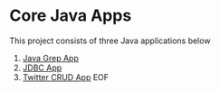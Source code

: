 # Core Java Apps
This project consists of three Java applications below

1. [Java Grep App](./grep)
2. [JDBC App](./jdbc)
3. [Twitter CRUD App](./twitter)
EOF
